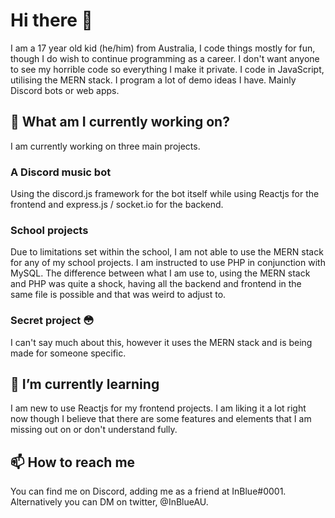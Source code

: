 # Hi there 👋
I am a 17 year old kid (he/him) from Australia, I code things mostly for fun, though I do wish to continue programming as a career. I don't want anyone to see my horrible code so everything I make it private. I code in JavaScript, utilising the MERN stack. I program a lot of demo ideas I have. Mainly Discord bots or web apps.

## 🔭 What am I currently working on?
I am currently working on three main projects. 

### A Discord music bot
Using the discord.js framework for the bot itself while using Reactjs for the frontend and express.js / socket.io for the backend.

### School projects
Due to limitations set within the school, I am not able to use the MERN stack for any of my school projects. I am instructed to use PHP in conjunction with MySQL. The difference between what I am use to, using the MERN stack and PHP was quite a shock, having all the backend and frontend in the same file is possible and that was weird to adjust to.

### Secret project 😳
I can't say much about this, however it uses the MERN stack and is being made for someone specific.

## 🌱 I’m currently learning
I am new to use Reactjs for my frontend projects. I am liking it a lot right now though I believe that there are some features and elements that I am missing out on or don't understand fully.

## 📫 How to reach me
You can find me on Discord, adding me as a friend at InBlue#0001. Alternatively you can DM on twitter, @InBlueAU.
